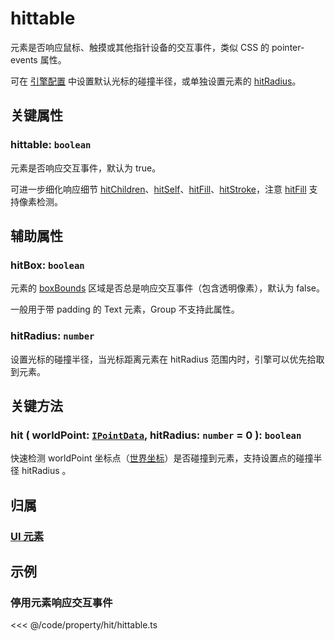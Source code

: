 <script setup>
import Case from '/component/Case.vue'
</script>

# hittable

元素是否响应鼠标、触摸或其他指针设备的交互事件，类似 CSS 的 pointer-events 属性。

可在 [引擎配置](/reference/config/app/pointer.md#pointer-hitradius-number) 中设置默认光标的碰撞半径，或单独设置元素的 [hitRadius](#hitradius-number)。

## 关键属性

### hittable: `boolean`

元素是否响应交互事件，默认为 true。

<!-- 若设为 false, 自身和子元素将不再响应交互事件。 -->

可进一步细化响应细节 [hitChildren](./hitChildren.md)、[hitSelf](./hitSelf.md)、[hitFill](./hitFill.md)、[hitStroke](./hitStroke.md)，注意 [hitFill](./hitFill.md) 支持像素检测。

## 辅助属性

### hitBox: `boolean`

元素的 [boxBounds](/reference/UI/bounds.md#boxbounds-iboundsdata) 区域是否总是响应交互事件（包含透明像素），默认为 false。

一般用于带 padding 的 Text 元素，Group 不支持此属性。

### hitRadius: `number`

设置光标的碰撞半径，当光标距离元素在 hitRadius 范围内时，引擎可以优先拾取到元素。

## 关键方法

### hit ( worldPoint: [`IPointData`](../interface/math/Math#ipointdata), hitRadius: `number` = 0 ): `boolean`

快速检测 worldPoint 坐标点（[世界坐标](/guide/advanced/coordinate.md#world-世界坐标系)）是否碰撞到元素，支持设置点的碰撞半径 hitRadius 。

## 归属

### [UI 元素](/reference/display/UI.md)

## 示例

### 停用元素响应交互事件

<<< @/code/property/hit/hittable.ts
